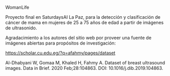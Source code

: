 WomanLife


Proyecto final en SaturdaysAI La Paz, para la detección y clasificación de cáncer de mama en mujeres de 25 a 75 años de edad a partir de imágenes de ultrasonido.

Agradacimiento a los autores del sitio web por proveer una fuente de imágenes abiertas para propósitos de investigación:

https://scholar.cu.edu.eg/?q=afahmy/pages/dataset

Al-Dhabyani W, Gomaa M, Khaled H, Fahmy A. Dataset of breast ultrasound images. Data in Brief. 2020 Feb;28:104863. DOI: 10.1016/j.dib.2019.104863.
